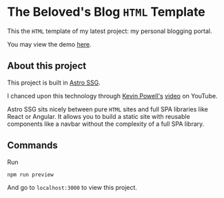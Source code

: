 # The Beloved's Blog `HTML` Template

This the `HTML` template of my latest project: my personal blogging portal.

You may view the demo [here](https://davinaleong.github.io/proj-beloved-blog-template/dist/).

## About this project

This project is built in [Astro SSG](https://astro.build/).

I chanced upon this technology through [Kevin Powell's](https://www.youtube.com/channel/UCJZv4d5rbIKd4QHMPkcABCw) [video](https://www.youtube.com/watch?v=o7iQAF2EvUU&t=1193s) on YouTube.

Astro SSG sits nicely between pure `HTML` sites and full SPA libraries like React or Angular.
It allows you to build a static site with reusable components like a navbar without the complexity of a full SPA library.

## Commands

Run

```
npm run preview
```

And go to `localhost:3000` to view this project.
